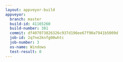 ```yaml
---
layout: appveyor-build
appveyor:
  branch: master
  build-id: 41165260
  build-number: 381
  commit: df407073826326c937d196ee67f90a7941b5009d
  job-id: 2q7ne2knfg00whtc
  job-number: 3
  os-name: Windows
  test-result: 0
---
```

